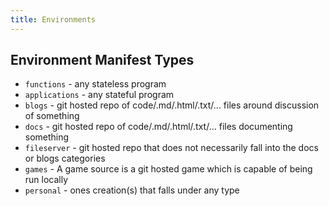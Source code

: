 ```yaml
---
title: Environments
---
```


## Environment Manifest Types

* `functions` - any stateless program
* `applications` - any stateful program
* `blogs` - git hosted repo of code/.md/.html/.txt/... files around discussion of something
* `docs` - git hosted repo of code/.md/.html/.txt/... files documenting something
* `fileserver` - git hosted repo that does not necessarily fall into the docs or blogs categories
* `games` - A game source is a git hosted game which is capable of being run locally
* `personal` - ones creation(s) that falls under any type
